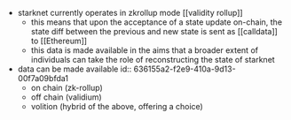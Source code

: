 - starknet currently operates in zkrollup mode [[validity rollup]]
	- this means that upon the acceptance of a state update on-chain, the state diff between the previous and new state is sent as [[calldata]] to [[Ethereum]]
	- this data is made available in the aims that a broader extent of individuals can take the role of reconstructing the state of starknet
- data can be made available
  id:: 636155a2-f2e9-410a-9d13-00f7a09bfda1
	- on chain (zk-rollup)
	- off chain (validium)
	- volition (hybrid of the above, offering a choice)
